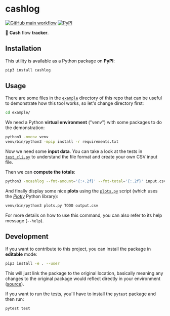 # cashlog

[![GitHub main workflow](https://img.shields.io/github/actions/workflow/status/dmotte/cashlog/main.yml?branch=main&logo=github&label=main&style=flat-square)](https://github.com/dmotte/cashlog/actions)
[![PyPI](https://img.shields.io/pypi/v/cashlog?logo=python&style=flat-square)](https://pypi.org/project/cashlog/)

:snake: **Cash** flow **tracker**.

## Installation

This utility is available as a Python package on **PyPI**:

```bash
pip3 install cashlog
```

## Usage

There are some files in the [`example`](example) directory of this repo that can be useful to demonstrate how this tool works, so let's change directory first:

```bash
cd example/
```

We need a Python **virtual environment** ("venv") with some packages to do the demonstration:

```bash
python3 -mvenv venv
venv/bin/python3 -mpip install -r requirements.txt
```

Now we need some **input data**. You can take a look at the tests in [`test_cli.py`](test/test_cli.py) to understand the file format and create your own CSV input file.

Then we can **compute the totals**:

```bash
python3 -mcashlog --fmt-amount='{:+.2f}' --fmt-total='{:.2f}' input.csv output.csv
```

And finally display some nice **plots** using the [`plots.py`](example/plots.py) script (which uses the [_Plotly_](https://github.com/plotly/plotly.py) Python library):

```bash
venv/bin/python3 plots.py TODO output.csv
```

For more details on how to use this command, you can also refer to its help message (`--help`).

## Development

If you want to contribute to this project, you can install the package in **editable** mode:

```bash
pip3 install -e . --user
```

This will just link the package to the original location, basically meaning any changes to the original package would reflect directly in your environment ([source](https://stackoverflow.com/a/35064498)).

If you want to run the tests, you'll have to install the `pytest` package and then run:

```bash
pytest test
```
